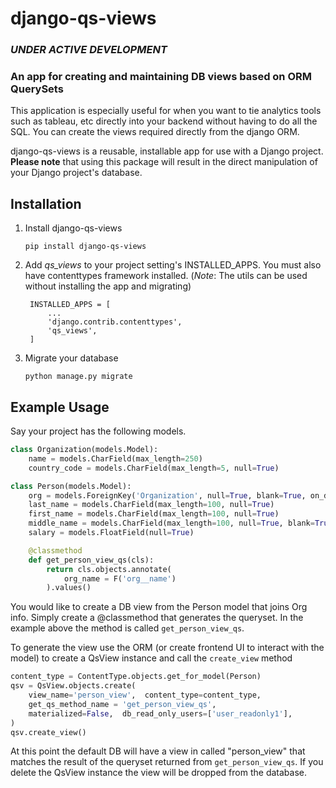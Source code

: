 # django-qs-views

### *UNDER ACTIVE DEVELOPMENT*

### An app for creating and maintaining DB views based on ORM QuerySets

This application is especially useful for when you want to tie analytics tools such as tableau, etc directly into your backend without having to do all the SQL.  You can create the views required directly from the django ORM.

django-qs-views is a reusable, installable app for use with a Django project. **Please note** that using this package will result in the direct manipulation of your Django project's database. 

## Installation

1. Install django-qs-views

    ```pip install django-qs-views```

2. Add *qs_views* to your project setting's INSTALLED_APPS.  You must also have contenttypes framework installed. (*Note*: The utils can be used without installing the app and migrating)

        INSTALLED_APPS = [
            ...
            'django.contrib.contenttypes',
            'qs_views',
        ]

3. Migrate your database

    ``` python manage.py migrate ```

## Example Usage

Say your project has the following models.
```python 
class Organization(models.Model):
    name = models.CharField(max_length=250)
    country_code = models.CharField(max_length=5, null=True)

class Person(models.Model):
    org = models.ForeignKey('Organization', null=True, blank=True, on_delete=models.SET_NULL)
    last_name = models.CharField(max_length=100, null=True)
    first_name = models.CharField(max_length=100, null=True)
    middle_name = models.CharField(max_length=100, null=True, blank=True)
    salary = models.FloatField(null=True)

    @classmethod
    def get_person_view_qs(cls):
        return cls.objects.annotate(
            org_name = F('org__name')
        ).values()
```
You would like to create a DB view from the Person model that joins Org info.  Simply create a @classmethod that generates the queryset.  In the example above the method is called `` get_person_view_qs ``.

To generate the view use the ORM (or create frontend UI to interact with the model) to create a QsView instance and call the ``create_view`` method

```python
content_type = ContentType.objects.get_for_model(Person)
qsv = QsView.objects.create(
    view_name='person_view',  content_type=content_type,
    get_qs_method_name = 'get_person_view_qs',
    materialized=False,  db_read_only_users=['user_readonly1'],
)
qsv.create_view()
```
At this point the default DB will have a view in called "person_view" that matches the result of the queryset returned from ``get_person_view_qs``.  If you delete the QsView instance the view will be dropped from the database.  